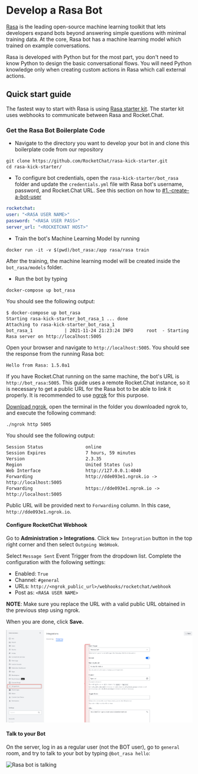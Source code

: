 # Develop a Rasa Bot

[Rasa](https://rasa.com/) is the leading open-source machine learning toolkit that lets developers expand bots beyond answering simple questions with minimal training data. At the core, Rasa bot has a machine learning model which trained on example conversations.

Rasa is developed with Python but for the most part, you don't need to know Python to design the basic conversational flows. You will need Python knowledge only when creating custom actions in Rasa which call external actions.

## Quick start guide

The fastest way to start with Rasa is using [Rasa starter kit](https://github.com/RocketChat/rasa-kick-starter). The starter kit uses webhooks to communicate between Rasa and Rocket.Chat.

### Get the Rasa Bot Boilerplate Code

* Navigate to the directory you want to develop your bot in and clone this boilerplate code from our repository

```
git clone https://github.com/RocketChat/rasa-kick-starter.git
cd rasa-kick-starter/
```

* To configure bot credentials, open the `rasa-kick-starter/bot_rasa` folder and update the `credentials.yml` file with Rasa bot's username, password, and Rocket.Chat URL. See this section on how to [#1.-create-a-bot-user](./#1.-create-a-bot-user "mention")

```yaml
rocketchat:
user: "<RASA USER NAME>"
password: "<RASA USER PASS>"
server_url: "<ROCKETCHAT HOST>"
```

* Train the bot's Machine Learning Model by running&#x20;

```
docker run -it -v $(pwd)/bot_rasa:/app rasa/rasa train
```

After the training, the machine learning model will be created inside the `bot_rasa/models` folder.

* Run the bot by typing

```
docker-compose up bot_rasa
```

You should see the following output:

```
$ docker-compose up bot_rasa
Starting rasa-kick-starter_bot_rasa_1 ... done
Attaching to rasa-kick-starter_bot_rasa_1
bot_rasa_1            | 2021-11-24 21:23:24 INFO     root  - Starting Rasa server on http://localhost:5005
```

Open your browser and navigate to `http://localhost:5005`. You should see the response from the running Rasa bot:

```
Hello from Rasa: 1.5.0a1
```

If you have Rocket.Chat running on the same machine, the bot's URL is `http://bot_rasa:5005`. This guide uses a remote Rocket.Chat instance, so it is necessary to get a public URL for the Rasa bot to be able to link it properly. It is recommended to use [ngrok](https://ngrok.com/download) for this purpose.

[Download ngrok](https://ngrok.com/download), open the terminal in the folder you downloaded ngrok to, and execute the following command:

```
./ngrok http 5005
```

You should see the following output:

```
Session Status                online
Session Expires               7 hours, 59 minutes
Version                       2.3.35
Region                        United States (us)
Web Interface                 http://127.0.0.1:4040
Forwarding                    http://dde093e1.ngrok.io -> http://localhost:5005
Forwarding                    https://dde093e1.ngrok.io -> http://localhost:5005
```

Public URL will be provided next to `Forwarding` column. In this case, `http://dde093e1.ngrok.io`.

#### Configure RocketChat Webhook

Go to **Administration > Integrations**. Click `New Integration` button in the top right corner and then select `Outgoing WebHook`.

Select `Message Sent` Event Trigger from the dropdown list. Complete the configuration with the following settings:

* Enabled: `True`
* Channel: `#general`
* URLs: `http://<ngrok_public_url>/webhooks/rocketchat/webhook`
* Post as: `<RASA USER NAME>`

**NOTE**: Make sure you replace the URL with a valid public URL obtained in the previous step using ngrok.

When you are done, click **Save.**

![](<../../.gitbook/assets/image (65).png>)

#### Talk to your Bot

On the server, log in as a regular user (not the BOT user), go to `general` room, and try to talk to your bot by typing `@bot_rasa hello`:

![Rasa bot is talking](<../../.gitbook/assets/rasa\_bot\_example (1) (1) (1) (2) (2) (2) (2) (2) (2) (2) (1) (2) (2) (2) (2) (2) (2) (2) (2) (2) (1) (1) (1) (1) (1) (1) (1).png>)
